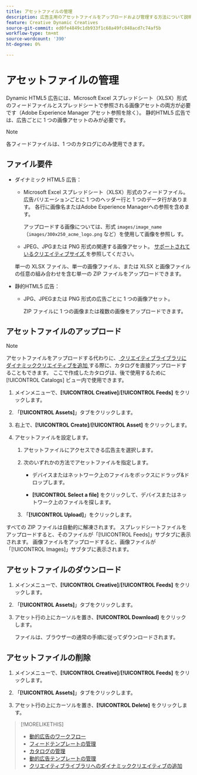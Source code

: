 ```yaml
---
title: アセットファイルの管理
description: 広告主用のアセットファイルをアップロードおよび管理する方法について説明します。
feature: Creative Dynamic Creatives
source-git-commit: ed0fe4849c1db933f1c68a49fc848acd7c74af5b
workflow-type: tm+mt
source-wordcount: '390'
ht-degree: 0%

---
```


# アセットファイルの管理

Dynamic HTML5 広告には、Microsoft Excel スプレッドシート（XLSX）形式のフィードファイルとスプレッドシートで参照される画像アセットの両方が必要です（Adobe Experience Manager アセット参照を除く）。 静的HTML5 広告では、広告ごとに 1 つの画像アセットのみが必要です。

>[!NOTE]
>
> 各フィードファイルは、1 つのカタログにのみ使用できます。

## ファイル要件

* ダイナミック HTML5 広告：

   * Microsoft Excel スプレッドシート（XLSX）形式のフィードファイル。広告バリエーションごとに 1 つのヘッダー行と 1 つのデータ行があります。 各行に画像名またはAdobe Experience Managerへの参照を含めます。<!-- need spec of available column names that the user-created header names must map to; need to reference it in feed template topic too, so make it a separate file/appendix. -->

     アップロードする画像については、形式 `images/image_name` （`images/300x250_acme_logo.png` など）を使用して画像を参照し <!-- Verify.  Also need to include the spec for how to reference images in AEM --> す。

   * JPEG、JPGまたは PNG 形式の関連する画像アセット。<!-- NOT GIF still? And is this true: The maximum file size is two (2) MB. --> [ サポートされているクリエイティブサイズ ](/help/creative/creative-libraries/creative-sizes.md) を参照してください。

  単一の XLSX ファイル、単一の画像ファイル、または XLSX と画像ファイルの任意の組み合わせを含む単一の ZIP ファイルをアップロードできます。<!-- Check w/eng re any limitations or best practices WRT number of files and filesize allowed -->

* 静的HTML5 広告：

   * JPG、JPEGまたは PNG 形式の広告ごとに 1 つの画像アセット。

     ZIP ファイルに 1 つの画像または複数の画像をアップロードできます。<!-- Check w/eng re any limitations or best practices WRT number of files and filesize allowed -->

## アセットファイルのアップロード

>[!NOTE]
>
>アセットファイルをアップロードする代わりに、[ クリエイティブライブラリにダイナミッククリエイティブを追加 ](/help/creative/creative-libraries/creative-add-dynamic.md) する際に、カタログを直接アップロードすることもできます。 ここで作成したカタログは、後で使用するために [!UICONTROL Catalogs] ビュー内で使用できます。

1. メインメニューで、**[!UICONTROL Creative]**/**[!UICONTROL Feeds]** をクリックします。

1. 「**[!UICONTROL Assets]**」タブをクリックします。

1. 右上で、**[!UICONTROL Create]**/**[!UICONTROL Asset]** をクリックします。

1. アセットファイルを設定します。

   1. アセットファイルにアクセスできる広告主を選択します。

   1. 次のいずれかの方法でアセットファイルを指定します。

      * デバイスまたはネットワーク上のファイルをボックスにドラッグ&amp;ドロップします。

      * **[!UICONTROL Select a file]** をクリックして、デバイスまたはネットワーク上のファイルを探します。

   1. 「**[!UICONTROL Upload]**」をクリックします。

すべての ZIP ファイルは自動的に解凍されます。 スプレッドシートファイルをアップロードすると、そのファイルが「[!UICONTROL Feeds]」サブタブに表示されます。 画像ファイルをアップロードすると、画像ファイルが「[!UICONTROL Images]」サブタブに表示されます。

## アセットファイルのダウンロード

1. メインメニューで、**[!UICONTROL Creative]**/**[!UICONTROL Feeds]** をクリックします。

1. 「**[!UICONTROL Assets]**」タブをクリックします。

1. アセット行の上にカーソルを置き、**[!UICONTROL Download]** をクリックします。

   ファイルは、ブラウザーの通常の手順に従ってダウンロードされます。

## アセットファイルの削除

1. メインメニューで、**[!UICONTROL Creative]**/**[!UICONTROL Feeds]** をクリックします。

1. 「**[!UICONTROL Assets]**」タブをクリックします。

1. アセット行の上にカーソルを置き、**[!UICONTROL Delete]** をクリックします。

>[!MORELIKETHIS]
>
>* [ 動的広告のワークフロー ](/help/creative/introduction/workflow-dynamic-ads.md)
>* [ フィードテンプレートの管理 ](/help/creative/feeds/feed-template-manage.md)
>* [ カタログの管理 ](/help/creative/feeds/catalog-manage.md)
>* [ 動的広告テンプレートの管理 ](/help/creative/ad-templates/ad-template-manage.md)
>* [ クリエイティブライブラリへのダイナミッククリエイティブの追加 ](/help/creative/creative-libraries/creative-add-dynamic.md)
